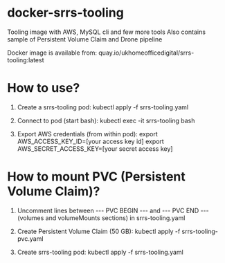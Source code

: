 # docker-srrs-tooling
Tooling image with AWS, MySQL cli and few more tools
Also contains sample of Persistent Volume Claim and Drone pipeline

Docker image is available from:
quay.io/ukhomeofficedigital/srrs-tooling:latest


# How to use?
1) Create a srrs-tooling pod:
kubectl apply -f srrs-tooling.yaml

2) Connect to pod (start bash):
kubectl exec -it srrs-tooling bash

3) Export AWS credentials (from within pod):
export AWS_ACCESS_KEY_ID=[your access key id]
export AWS_SECRET_ACCESS_KEY=[your secret access key]


# How to mount PVC (Persistent Volume Claim)?
1) Uncomment lines between --- PVC BEGIN --- and --- PVC END --- (volumes and volumeMounts sections) in srrs-tooling.yaml

2) Create Persistent Volume Claim (50 GB):
kubectl apply -f srrs-tooling-pvc.yaml

3) Create srrs-tooling pod:
kubectl apply -f srrs-tooling.yaml
